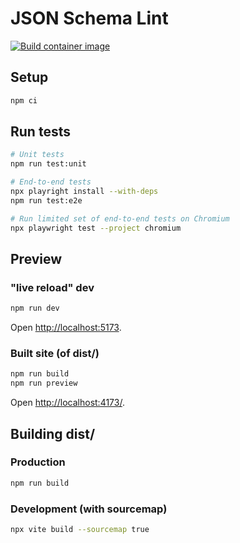 # JSON Schema Lint

[![Build container image](https://github.com/nickcmaynard/jsonschemalint/workflows/Build%20container%20image/badge.svg)](https://github.com/nickcmaynard/jsonschemalint/actions?query=workflow%3A%22Build+container+image%22)

## Setup

```sh
npm ci
```

## Run tests

```sh
# Unit tests
npm run test:unit

# End-to-end tests
npx playright install --with-deps
npm run test:e2e

# Run limited set of end-to-end tests on Chromium
npx playwright test --project chromium
```

## Preview

### "live reload" dev

```sh
npm run dev
```

Open [http://localhost:5173](http://localhost:5173).

### Built site (of dist/)

```sh
npm run build
npm run preview
```

Open [http://localhost:4173/](http://localhost:4173/).

## Building dist/

### Production

```sh
npm run build
```

### Development (with sourcemap)

```sh
npx vite build --sourcemap true
```
